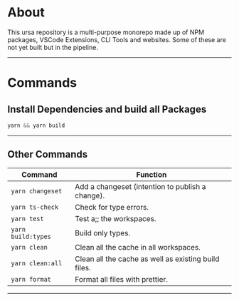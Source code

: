 # About

This ursa repository is a multi-purpose monorepo made up of NPM packages, VSCode
Extensions, CLI Tools and websites. Some of these are not yet built but in the
pipeline.

---

# Commands

## Install Dependencies and build all Packages

```s
yarn && yarn build
```

---

## Other Commands

| Command            | Function                                             |
| ------------------ | ---------------------------------------------------- |
| `yarn changeset`   | Add a changeset (intention to publish a change).     |
| `yarn ts-check`    | Check for type errors.                               |
| `yarn test`        | Test a;; the workspaces.                             |
| `yarn build:types` | Build only types.                                    |
| `yarn clean`       | Clean all the cache in all workspaces.               |
| `yarn clean:all`   | Clean all the cache as well as existing build files. |
| `yarn format`      | Format all files with prettier.                      |

---
